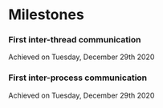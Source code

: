 # Milestones

### First inter-thread communication
Achieved on Tuesday, December 29th 2020

### First inter-process communication
Achieved on Tuesday, December 29th 2020
